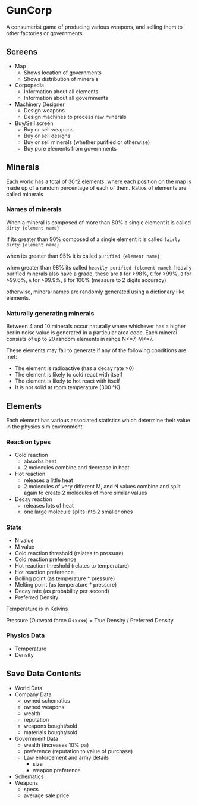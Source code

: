 # GunCorp
A consumerist game of producing various weapons, and selling them to other factories or governments.

## Screens
 - Map
   - Shows location of governments
   - Shows distribution of minerals
 - Corpopedia
   - Information about all elements
   - Information about all governments
 - Machinery Designer
   - Design weapons
   - Design machines to process raw minerals
 - Buy/Sell screen
   - Buy or sell weapons
   - Buy or sell designs
   - Buy or sell minerals (whether purified or otherwise)
   - Buy pure elements from governments

## Minerals
Each world has a total of 30^2 elements, where each position on the map is made up of a random percentage of each of them.
Ratios of elements are called minerals

### Names of minerals
When a mineral is composed of more than 80% a single element it is called `dirty {element name}`

If its greater than 90% composed of a single element it is called `fairly dirty {element name}`

when its greater than 95% it is called `purified {element name}`

when greater than 98% its called `heavily purified {element name}`.
heavily purified minerals also have a grade, these are `D` for >98%, `C` for >99%, `B` for >99.6%, `A` for >99.9%, `S` for 100% (measure to 2 digits accuracy)

otherwise, mineral names are randomly generated using a dictionary like elements.

### Naturally generating minerals 
Between 4 and 10 minerals occur naturally where whichever has a higher perlin noise value is generated in a particular area code.
Each mineral consists of up to 20 random elements in range N<=7, M<=7.

These elements may fail to generate if any of the following conditions are met:
 - The element is radioactive (has a decay rate >0)
 - The element is likely to cold react with itself
 - The element is likely to hot react with itself
 - It is not solid at room temperature (300 °K)

## Elements
Each element has various associated statistics which determine their value in the physics sim environment

### Reaction types
 - Cold reaction
   - absorbs heat
   - 2 molecules combine and decrease in heat
 - Hot reaction
   - releases a little heat
   - 2 molecules of very different M, and N values combine and split again to create 2 molecules of more similar values
 - Decay reaction
   - releases lots of heat
   - one large molecule splits into 2 smaller ones

### Stats
 - N value
 - M value
 - Cold reaction threshold (relates to pressure)
 - Cold reaction preference
 - Hot reaction threshold (relates to temperature)
 - Hot reaction preference
 - Boiling point (as temperature * pressure)
 - Melting point (as temperature * pressure)
 - Decay rate (as probability per second)
 - Preferred Density

Temperature is in Kelvins

Pressure (Outward force 0<x<∞) = True Density / Preferred Density

### Physics Data
 - Temperature
 - Density

## Save Data Contents
 - World Data
 - Company Data
   - owned schematics
   - owned weapons
   - wealth
   - reputation
   - weapons bought/sold
   - materials bought/sold
 - Government Data
   - wealth (increases 10% pa)
   - preference (reputation to value of purchase)
   - Law enforcement and army details
     - size
     - weapon preference
 - Schematics
 - Weapons
   - specs
   - average sale price